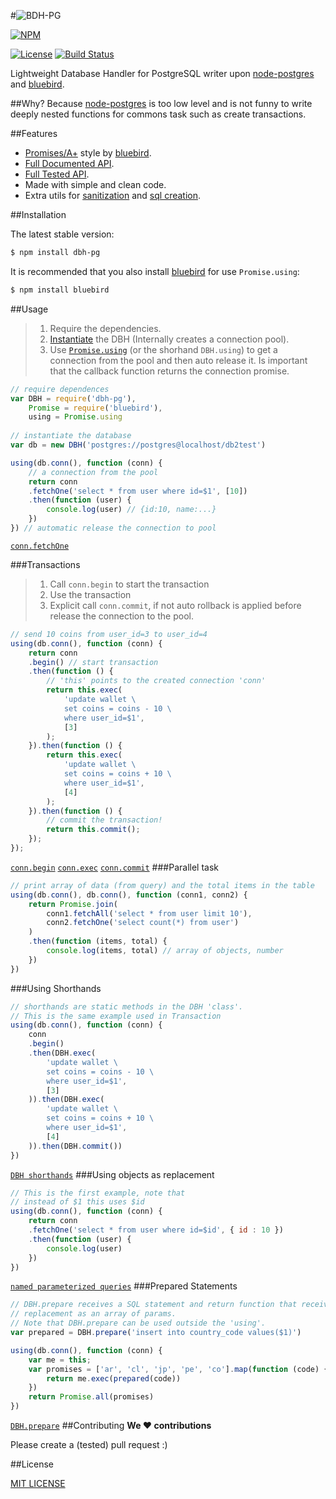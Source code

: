 
#![BDH-PG](logo.png?raw=true)

[![NPM](https://nodei.co/npm/dbh-pg.png?downloads=true&downloadRank=true&stars=true)](https://nodei.co/npm/dbh-pg/)

[![License](http://img.shields.io/badge/license-MIT-brightgreen.svg)](LICENSE)
[![Build Status](https://secure.travis-ci.org/sapienlab/dbh-pg.png)](http://travis-ci.org/sapienlab/dbh-pg)

Lightweight Database Handler for PostgreSQL writer upon [node-postgres][] and [bluebird][].

##Why?
Because [node-postgres] is too low level and is not funny
to write deeply nested functions for commons task such as create transactions.

##Features
- [Promises/A+](https://promisesaplus.com/) style by [bluebird][].
- [Full Documented API](API.md#api-reference).
- [Full Tested API](test/).
- Made with simple and clean code.
- Extra utils for [sanitization](API.md#sanitizejs) and [sql creation](API.md#sqljs).

##Installation

The latest stable version:
```sh
$ npm install dbh-pg
```
It is recommended that you also install [bluebird][] for use `Promise.using`:
```sh
$ npm install bluebird
```
##Usage

> 1. Require the dependencies.
> 2. [Instantiate](API.md#new-dbhstring-conextionstring---object-driver----dbh) the DBH (Internally creates a connection pool).
> 3. Use [`Promise.using`](https://github.com/petkaantonov/bluebird/blob/master/API.md#promiseusingpromisedisposer-promise-promisedisposer-promise--function-handler---promise) (or the shorhand ``DBH.using``) to get a connection from the pool and then auto release it. Is important that the callback function returns the connection promise.

```javascript
// require dependences
var DBH = require('dbh-pg'),
    Promise = require('bluebird'),
    using = Promise.using
    
// instantiate the database
var db = new DBH('postgres://postgres@localhost/db2test')

using(db.conn(), function (conn) {
    // a connection from the pool
    return conn
    .fetchOne('select * from user where id=$1', [10])
    .then(function (user) {
        console.log(user) // {id:10, name:...}
    })
}) // automatic release the connection to pool
```
[`conn.fetchOne`](API.md#fetchonestring-query---objectarray-data----promise)

###Transactions

> 1. Call `conn.begin` to start the transaction
> 2. Use the transaction
> 3. Explicit call `conn.commit`, if not auto rollback is applied before release the connection to the pool.

```javascript
// send 10 coins from user_id=3 to user_id=4
using(db.conn(), function (conn) {
    return conn
    .begin() // start transaction
    .then(function () {
        // 'this' points to the created connection 'conn'
        return this.exec(
            'update wallet \
            set coins = coins - 10 \
            where user_id=$1',
            [3]
        );
    }).then(function () {
        return this.exec(
            'update wallet \
            set coins = coins + 10 \
            where user_id=$1',
            [4]
        );
    }).then(function () {
        // commit the transaction!
        return this.commit();
    });
});
```
[`conn.begin`](API.md#begin---promise) [`conn.exec`](API.md#execstring-query---objectarray-data----promise) [`conn.commit`](API.md#commit---promise)
###Parallel task

```javascript
// print array of data (from query) and the total items in the table
using(db.conn(), db.conn(), function (conn1, conn2) {
    return Promise.join(
        conn1.fetchAll('select * from user limit 10'),
        conn2.fetchOne('select count(*) from user')
    )
    .then(function (items, total) {
        console.log(items, total) // array of objects, number
    })
})
```

###Using Shorthands

```javascript
// shorthands are static methods in the DBH 'class'.
// This is the same example used in Transaction
using(db.conn(), function (conn) {
    conn
    .begin()
    .then(DBH.exec(
        'update wallet \
        set coins = coins - 10 \
        where user_id=$1',
        [3]
    )).then(DBH.exec(
        'update wallet \
        set coins = coins + 10 \
        where user_id=$1',
        [4]
    )).then(DBH.commit())
})
```
[`DBH shorthands`](API.md#dbhshorthandargs---function)
###Using objects as replacement

```javascript
// This is the first example, note that
// instead of $1 this uses $id
using(db.conn(), function (conn) {
    return conn
    .fetchOne('select * from user where id=$id', { id : 10 })
    .then(function (user) {
        console.log(user)
    })
})
```
[`named parameterized queries`](API.md#named-placeholders)
###Prepared Statements

```javascript
// DBH.prepare receives a SQL statement and return function that receives the
// replacement as an array of params.
// Note that DBH.prepare can be used outside the 'using'.
var prepared = DBH.prepare('insert into country_code values($1)')

using(db.conn(), function (conn) {
    var me = this;
    var promises = ['ar', 'cl', 'jp', 'pe', 'co'].map(function (code) {
        return me.exec(prepared(code))
    })
    return Promise.all(promises)
})
```
[`DBH.prepare`](API.md#dbhpreparestring-query---function)
##Contributing
**We ♥ contributions**

Please create a (tested) pull request :)

##License

[MIT LICENSE](LICENSE)

[node-postgres]: https://github.com/brianc/node-postgres#node-postgres
[bluebird]: https://github.com/petkaantonov/bluebird#introduction

